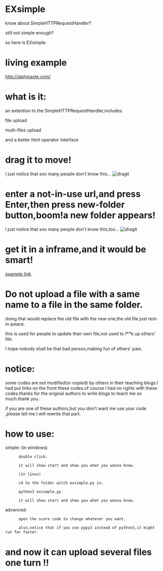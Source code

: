 # EXsimple
know about SimpleHTTPRequestHandler?

still not simple enough?

so here is EXsimple.

# living example
http://dailypaste.com/
	
# what is it:
  an extention to the SimpleHTTPRequestHandler,includes:
  
  file upload
  
  multi-files upload
  
  and a better html operator interface
  
# drag it to move!
  I just notice that soo many people don't know this...
  ![dragit](https://raw.githubusercontent.com/XenoAmess/EXsimple/master/pic/drag.gif)
  
# enter a not-in-use url,and press Enter,then press new-folder button,boom!a new folder appears!
  I just notice that soo many people don't know this,too...
  ![dragit](https://raw.githubusercontent.com/XenoAmess/EXsimple/master/pic/newFolder.gif)

# get it in a inframe,and it would be smart!
[example link](https://xenoamess.github.io/).


# Do not upload a file with a same name to a file in the same folder.
  doing that would replace the old file with the new one,the old file just rest-in-peace.
  
  this is used for people to update their own file,not used to f**k up others' file.
  
  I hope nobody shall be that bad person,making fun of others' pain.
  
# notice:
  some codes are not modified(or copied) by others in their teaching blogs.I had put links on the front these codes.of course I had no rights with these codes.thanks for the original authors to write blogs to teach me so much.thank you.
  
  if you are one of these authors,but you don't want me use your code ,please tell me.I will rewrite that part.
  
# how to use:

  simple: (in windows)
  
          double click.
	  
          it will show start and show you what you wanna know.
	  
          (in linux)
	  
          cd to the folder witch exsimple.py in.
	  
          python3 exsimple.py
	  
          it will show start and show you what you wanna know.
	  
  advanced:
  
          open the score code to change whatever you want.
	  
          also,notice that if you use pypy3 instead of python3,it might run far faster.
	  
# and now it can upload several files one turn !!
